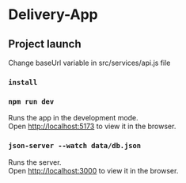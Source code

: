 # Delivery-App

## Project launch
Change baseUrl variable in src/services/api.js file
### `install`

### `npm run dev`

Runs the app in the development mode.\
Open [http://localhost:5173](http://localhost:5173) to view it in the browser.

### `json-server --watch data/db.json`
Runs the server.\
Open [http://localhost:3000](http://localhost:3000) to view it in the browser.
